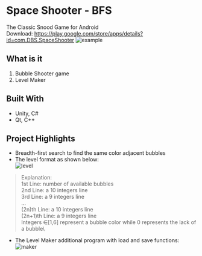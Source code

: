 # Space Shooter - BFS
The Classic Snood Game for Android\
Download: https://play.google.com/store/apps/details?id=com.DBS.SpaceShooter
![example](https://raw.githubusercontent.com/AgisKounelis/Space-Shooter/master/_extras/example.png)

## What is it
1. Bubble Shooter game
2. Level Maker

## Built With
- Unity, C#
- Qt, C++

## Project Highlights
- Breadth-first search to find the same color adjacent bubbles
- The level format as shown below:\
![level](https://raw.githubusercontent.com/AgisKounelis/Space-Shooter/master/_extras/level.png)

>Explanation:\
1st Line: number of available bubbles\
2nd Line: a 10 integers line\
3rd Line: a 9 integers line\
...\
(2n)th Line: a 10 integers line\
(2n+1)th Line: a 9 integers line\
Integers ∈[1,6] represent a bubble color while 0 represents the lack of a bubble\
- The Level Maker additional program with load and save functions:\
![maker](https://raw.githubusercontent.com/AgisKounelis/Space-Shooter/master/_extras/maker.png)
